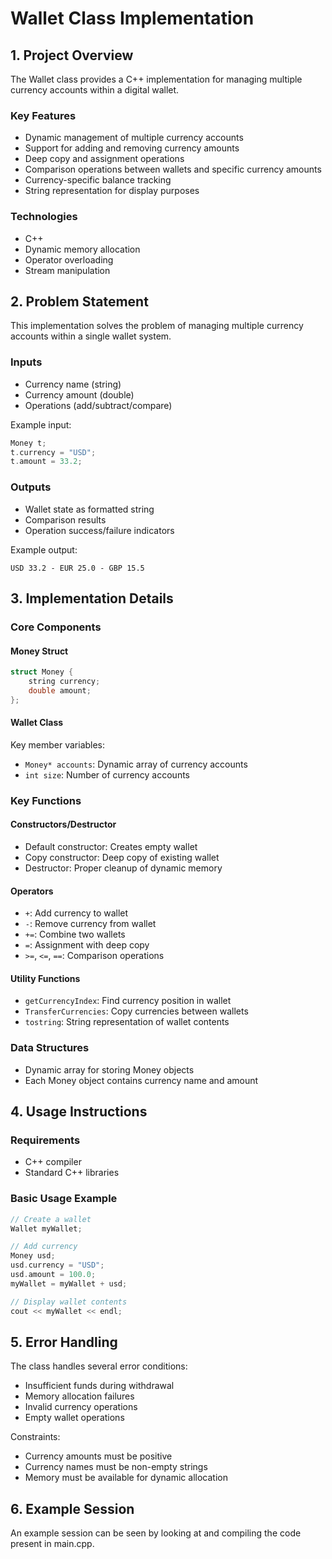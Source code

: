 # Wallet Class Implementation

## 1. Project Overview

The Wallet class provides a C++ implementation for managing multiple currency accounts within a digital wallet.

### Key Features

- Dynamic management of multiple currency accounts
- Support for adding and removing currency amounts
- Deep copy and assignment operations
- Comparison operations between wallets and specific currency amounts
- Currency-specific balance tracking
- String representation for display purposes

### Technologies

- C++
- Dynamic memory allocation
- Operator overloading
- Stream manipulation

## 2. Problem Statement

This implementation solves the problem of managing multiple currency accounts within a single wallet system.

### Inputs

- Currency name (string)
- Currency amount (double)
- Operations (add/subtract/compare)

Example input:

```cpp
Money t;
t.currency = "USD";
t.amount = 33.2;
```

### Outputs

- Wallet state as formatted string
- Comparison results
- Operation success/failure indicators

Example output:

```
USD 33.2 - EUR 25.0 - GBP 15.5
```

## 3. Implementation Details

### Core Components

#### Money Struct

```cpp
struct Money {
    string currency;
    double amount;
};
```

#### Wallet Class

Key member variables:

- `Money* accounts`: Dynamic array of currency accounts
- `int size`: Number of currency accounts

### Key Functions

#### Constructors/Destructor

- Default constructor: Creates empty wallet
- Copy constructor: Deep copy of existing wallet
- Destructor: Proper cleanup of dynamic memory

#### Operators

- `+`: Add currency to wallet
- `-`: Remove currency from wallet
- `+=`: Combine two wallets
- `=`: Assignment with deep copy
- `>=`, `<=`, `==`: Comparison operations

#### Utility Functions

- `getCurrencyIndex`: Find currency position in wallet
- `TransferCurrencies`: Copy currencies between wallets
- `tostring`: String representation of wallet contents

### Data Structures

- Dynamic array for storing Money objects
- Each Money object contains currency name and amount

## 4. Usage Instructions

### Requirements

- C++ compiler
- Standard C++ libraries

### Basic Usage Example

```cpp
// Create a wallet
Wallet myWallet;

// Add currency
Money usd;
usd.currency = "USD";
usd.amount = 100.0;
myWallet = myWallet + usd;

// Display wallet contents
cout << myWallet << endl;
```

## 5. Error Handling

The class handles several error conditions:

- Insufficient funds during withdrawal
- Memory allocation failures
- Invalid currency operations
- Empty wallet operations

Constraints:

- Currency amounts must be positive
- Currency names must be non-empty strings
- Memory must be available for dynamic allocation

## 6. Example Session

An example session can be seen by looking at and compiling the code present in main.cpp.
